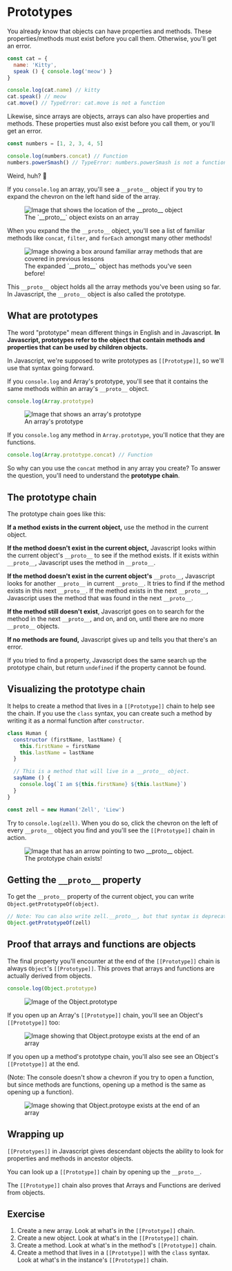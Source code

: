 # Prototypes

You already know that objects can have properties and methods. These properties/methods must exist before you call them. Otherwise, you'll get an error.

```js
const cat = {
  name: 'Kitty',
  speak () { console.log('meow') }
}

console.log(cat.name) // kitty
cat.speak() // meow
cat.move() // TypeError: cat.move is not a function
```

Likewise, since arrays are objects, arrays can also have properties and methods. These properties must also exist before you call them, or you'll get an error.

```js
const numbers = [1, 2, 3, 4, 5]

console.log(numbers.concat) // Function
numbers.powerSmash() // TypeError: numbers.powerSmash is not a function
```

Weird, huh? 🤔

If you `console.log` an array, you'll see a `__proto__` object if you try to expand the chevron on the left hand side of the array.

<figure>
  <img src="../../images/oop/prototype/proto-object.png" alt="Image that shows the location of the __proto__ object">
  <figcaption aria-hidden="true">The `__proto__` object exists on an array</figcaption>
</figure>

When you expand the the `__proto__` object, you'll see a list of familiar methods like `concat`, `filter`, and `forEach` amongst many other methods!

<figure>
  <img src="../../images/oop/prototype/proto-object-expanded.png" alt="Image showing a box around familiar array methods that are covered in previous lessons">
  <figcaption aria-hidden="true">The expanded `__proto__` object has methods you've seen before!</figcaption>
</figure>

This `__proto__` object holds all the array methods you've been using so far. In Javascript, the `__proto__` object is also called the prototype.

## What are prototypes

The word "prototype" mean different things in English and in Javascript. **In Javascript, prototypes refer to the object that contain methods and properties that can be used by children objects.**

In Javascript, we're supposed to write prototypes as `[[Prototype]]`, so we'll use that syntax going forward.

If you `console.log` and Array's prototype, you'll see that it contains the same methods within an array's `__proto__` object.

```js
console.log(Array.prototype)
```

<figure>
  <img src="../../images/oop/prototype/array-prototype.png" alt="Image that shows an array's prototype">
  <figcaption aria-hidden="true">An array's prototype</figcaption>
</figure>

If you `console.log` any method in `Array.prototype`, you'll notice that they are functions.

```js
console.log(Array.prototype.concat) // Function
```

So why can you use the `concat` method in any array you create? To answer the question, you'll need to understand the **prototype chain**.

## The prototype chain

The prototype chain goes like this:

**If a method exists in the current object,** use the method in the current object.

**If the method doesn't exist in the current object,** Javascript looks within the current object's `__proto__` to see if the method exists. If it exists within `__proto__`, Javascript uses the method in `__proto__`.

**If the method doesn't exist in the current object's** `__proto__`, Javascript looks for another `__proto__` in current `__proto__`. It tries to find if the method exists in this next `__proto__`. If the method exists in the next `__proto__`, Javascript uses the method that was found in the next `__proto__`.

**If the method still doesn't exist**, Javascript goes on to search for the method in the next `__proto__`, and on, and on, until there are no more `__proto__` objects.

**If no methods are found,** Javascript gives up and tells you that there's an error.

If you tried to find a property, Javascript does the same search up the prototype chain, but return `undefined` if the property cannot be found.

## Visualizing the prototype chain

It helps to create a method that lives in a `[[Prototype]]` chain to help see the chain. If you use the `class` syntax, you can create such a method by writing it as a normal function after `constructor`.

```js
class Human {
  constructor (firstName, lastName) {
    this.firstName = firstName
    this.lastName = lastName
  }

  // This is a method that will live in a __proto__ object.
  sayName () {
    console.log(`I am ${this.firstName} ${this.lastName}`)
  }
}

const zell = new Human('Zell', 'Liew')
```

Try to `console.log(zell)`. When you do so, click the chevron on the left of every `__proto__` object you find and you'll see the `[[Prototype]]` chain in action.

<figure>
  <img src="../../images/oop/prototype/prototype-chain.png" alt="Image that has an arrow pointing to two __proto__ object.">
  <figcaption aria-hidden="true">The prototype chain exists!</figcaption>
</figure>

## Getting the `__proto__` property

To get the `__proto__` property of the current object, you can write `Object.getPrototypeOf(object)`.

```js
// Note: You can also write zell.__proto__, but that syntax is deprecated.
Object.getPrototypeOf(zell)
```

## Proof that arrays and functions are objects

The final property you'll encounter at the end of the `[[Prototype]]` chain is always `Object`'s `[[Prototype]]`. This proves that arrays and functions are actually derived from objects.

```js
console.log(Object.prototype)
```

<figure>
  <img src="../../images/oop/prototype/object-prototype.png" alt="Image of the Object.prototype">
</figure>

If you open up an Array's `[[Prototype]]` chain, you'll see an Object's `[[Prototype]]` too:

<figure>
  <img src="../../images/oop/prototype/object-prototype-end-of-array.png" alt="Image showing that Object.protoype exists at the end of an array">
</figure>

If you open up a method's prototype chain, you'll also see see an Object's `[[Prototype]]` at the end.

(Note: The console doesn't show a chevron if you try to open a function, but since methods are functions, opening up a method is the same as opening up a function).

<figure>
  <img src="../../images/oop/prototype/object-prototype-end-of-method.png" alt="Image showing that Object.protoype exists at the end of an array">
</figure>

## Wrapping up

`[[Prototypes]]` in Javascript gives descendant objects the ability to look for properties and methods in ancestor objects.

You can look up a `[[Prototype]]` chain by opening up the `__proto__`.

The `[[Prototype]]` chain also proves that Arrays and Functions are derived from objects.

## Exercise

1. Create a new array. Look at what's in the `[[Prototype]]` chain.
2. Create a new object. Look at what's in the `[[Prototype]]` chain.
3. Create a method. Look at what's in the method's `[[Prototype]]` chain.
4. Create a method that lives in a `[[Prototype]]` with the `class` syntax. Look at what's in the instance's `[[Prototype]]` chain.